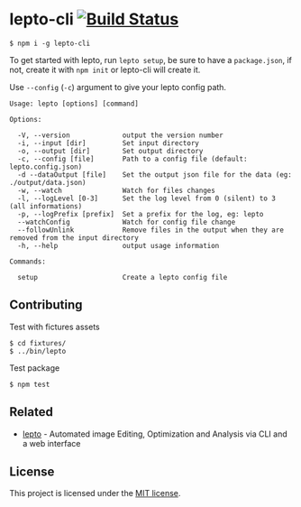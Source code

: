 # lepto-cli [![Build Status][travis badge]][travis link]

```shell
$ npm i -g lepto-cli
```

To get started with lepto, run `lepto setup`, be sure to have a `package.json`, 
if not, create it with `npm init` or lepto-cli will create it.

Use `--config` (`-c`) argument to give your lepto config path.

```
Usage: lepto [options] [command]

Options:

  -V, --version             output the version number
  -i, --input [dir]         Set input directory
  -o, --output [dir]        Set output directory
  -c, --config [file]       Path to a config file (default: lepto.config.json)
  -d --dataOutput [file]    Set the output json file for the data (eg: ./output/data.json)
  -w, --watch               Watch for files changes
  -l, --logLevel [0-3]      Set the log level from 0 (silent) to 3 (all informations)
  -p, --logPrefix [prefix]  Set a prefix for the log, eg: lepto
  --watchConfig             Watch for config file change
  --followUnlink            Remove files in the output when they are removed from the input directory
  -h, --help                output usage information

Commands:

  setup                     Create a lepto config file
```

## Contributing

Test with fictures assets

```shell
$ cd fixtures/
$ ../bin/lepto
```

Test package

```shell
$ npm test
```

## Related

- [lepto][lepto] - Automated image Editing, Optimization and Analysis via CLI
and a web interface

## License

This project is licensed under the [MIT license](LICENSE).

[travis badge]: https://travis-ci.org/leptojs/lepto-cli.svg?branch=master
[travis link]: https://travis-ci.org/leptojs/lepto-cli

[lepto]: https://github.com/leptojs/lepto
